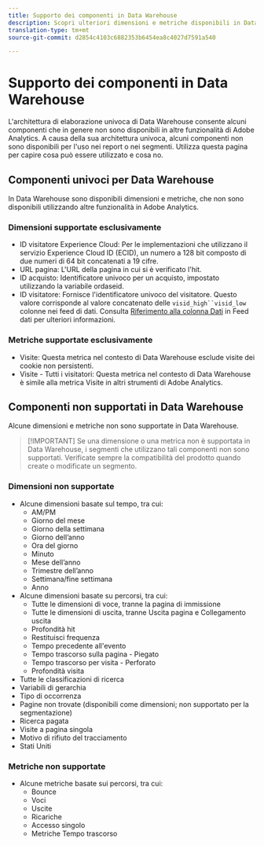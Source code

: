 ```yaml
---
title: Supporto dei componenti in Data Warehouse
description: Scopri ulteriori dimensioni e metriche disponibili in Data Warehouse e cosa non sono supportate.
translation-type: tm+mt
source-git-commit: d2854c4103c6882353b6454ea8c4027d7591a540

---
```



# Supporto dei componenti in Data Warehouse

L'architettura di elaborazione univoca di Data Warehouse consente alcuni componenti che in genere non sono disponibili in altre funzionalità di Adobe Analytics. A causa della sua architettura univoca, alcuni componenti non sono disponibili per l'uso nei report o nei segmenti. Utilizza questa pagina per capire cosa può essere utilizzato e cosa no.

## Componenti univoci per Data Warehouse

In Data Warehouse sono disponibili dimensioni e metriche, che non sono disponibili utilizzando altre funzionalità in Adobe Analytics.

### Dimensioni supportate esclusivamente

* ID visitatore Experience Cloud: Per le implementazioni che utilizzano il servizio Experience Cloud ID (ECID), un numero a 128 bit composto di due numeri di 64 bit concatenati a 19 cifre.
* URL pagina: L'URL della pagina in cui si è verificato l'hit.
* ID acquisto: Identificatore univoco per un acquisto, impostato utilizzando la variabile ordaseid.
* ID visitatore: Fornisce l'identificatore univoco del visitatore. Questo valore corrisponde al valore concatenato delle `visid_high``visid_low` colonne nei feed di dati. Consulta [Riferimento alla colonna Dati](../analytics-data-feed/c-df-contents/datafeeds-reference.md) in Feed dati per ulteriori informazioni.

### Metriche supportate esclusivamente

* Visite: Questa metrica nel contesto di Data Warehouse esclude visite dei cookie non persistenti.
* Visite - Tutti i visitatori: Questa metrica nel contesto di Data Warehouse è simile alla metrica Visite in altri strumenti di Adobe Analytics.

## Componenti non supportati in Data Warehouse

Alcune dimensioni e metriche non sono supportate in Data Warehouse.

> [!IMPORTANT] Se una dimensione o una metrica non è supportata in Data Warehouse, i segmenti che utilizzano tali componenti non sono supportati. Verificate sempre la compatibilità del prodotto quando create o modificate un segmento.

### Dimensioni non supportate

* Alcune dimensioni basate sul tempo, tra cui:
   * AM/PM
   * Giorno del mese
   * Giorno della settimana
   * Giorno dell’anno
   * Ora del giorno
   * Minuto
   * Mese dell’anno
   * Trimestre dell’anno
   * Settimana/fine settimana
   * Anno
* Alcune dimensioni basate su percorsi, tra cui:
   * Tutte le dimensioni di voce, tranne la pagina di immissione
   * Tutte le dimensioni di uscita, tranne Uscita pagina e Collegamento uscita
   * Profondità hit
   * Restituisci frequenza
   * Tempo precedente all'evento
   * Tempo trascorso sulla pagina - Piegato
   * Tempo trascorso per visita - Perforato
   * Profondità visita
* Tutte le classificazioni di ricerca
* Variabili di gerarchia
* Tipo di occorrenza
* Pagine non trovate (disponibili come dimensioni; non supportato per la segmentazione)
* Ricerca pagata
* Visite a pagina singola
* Motivo di rifiuto del tracciamento
* Stati Uniti

### Metriche non supportate

* Alcune metriche basate sui percorsi, tra cui:
   * Bounce
   * Voci
   * Uscite
   * Ricariche
   * Accesso singolo
   * Metriche Tempo trascorso
